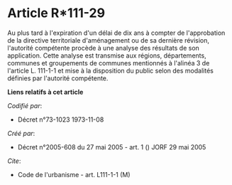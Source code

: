 # Article R*111-29

Au plus tard à l'expiration d'un délai de dix ans à compter de l'approbation de la directive territoriale d'aménagement ou de
sa dernière révision, l'autorité compétente procède à une analyse des résultats de son application. Cette analyse est
transmise aux régions, départements, communes et groupements de communes mentionnés à l'alinéa 3 de l'article L. 111-1-1 et
mise à la disposition du public selon des modalités définies par l'autorité compétente.

**Liens relatifs à cet article**

_Codifié par_:

  - Décret n°73-1023 1973-11-08

_Créé par_:

  - Décret n°2005-608 du 27 mai 2005 - art. 1 () JORF 29 mai 2005

_Cite_:

  - Code de l'urbanisme - art. L111-1-1 (M)
